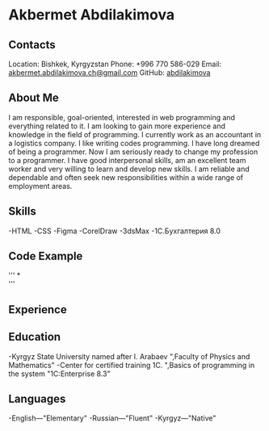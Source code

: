 # Akbermet Abdilakimova
## Contacts
Location: Bishkek, Kyrgyzstan
Phone: +996 770 586-029
Email: akbermet.abdilakimova.ch@gmail.com
GitHub: [abdilakimova](https://github.com/Abdilakimova)
## About Me
I am responsible, goal-oriented, interested in web programming and everything related to it. I am looking to gain more experience and knowledge in the field of programming. I currently work as an accountant in a logistics company. I like writing codes programming. I have long dreamed of being a programmer. Now I am seriously ready to change my profession to a programmer.
I have good interpersonal skills, am an excellent team worker and very willing to learn and develop new skills.
I am reliable and dependable and often seek new responsibilities within a wide range of employment areas. 
## Skills
-HTML
-CSS
-Figma
-CorelDraw
-3dsMax
-1C.Бухгалтерия 8.0
## Code Example
'''
*  
'''
## Experience
## Education
-Kyrgyz State University named after I. Arabaev ",Faculty of Physics and Mathematics"
-Center for certified training 1C. ",Basics of programming in the system "1C:Enterprise 8.3"
## Languages
-English—"Elementary"
-Russian—"Fluent"
-Kyrgyz—"Native"